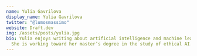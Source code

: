 ```yaml
---
name: Yulia Gavrilova
display_name: Yulia Gavrilova
twitter: "@lumosmassimo"
website: Draft.dev
img: /assets/posts/yulia.jpg
bio: Yulia enjoys writing about artificial intelligence and machine learning.
  She is working toward her master’s degree in the study of ethical AI.
---
```

